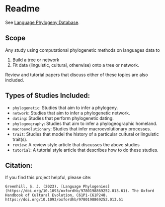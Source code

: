 # Readme

See [Language Phylogeny Database](https://simon.net.nz/phylogenies).

## Scope

Any study using computational phylogenetic methods on languages data to 

1. Build a tree or network
2. Fit data (linguistic, cultural, otherwise) onto a tree or network.

Review and tutorial papers that discuss either of these topics are also included.

## Types of Studies Included:

* `phylogenetic`: Studies that aim to infer a phylogeny.
* `network`: Studies that aim to infer a phylogenetic network.
* `dating`: Studies that perform phylogenetic dating.
* `phylogeography`: Studies that aim to infer a phylogeographic homeland.
* `macroevolutionary`: Studies that infer macroevolutionary processes.
* `trait`: Studies that model the history of a particular cultural or linguistic trait(s).
* `review`: A review style article that discusses the above studies
* `tutorial`: A tutorial style article that describes how to do these studies.


## Citation:

If you find this project helpful, please cite:

```
Greenhill, S. J. (2023). [Language Phylogenies](https://doi.org/10.1093/oxfordhb/9780198869252.013.61). The Oxford Handbook of Cultural Evolution, C61P1-C61P248. https://doi.org/10.1093/oxfordhb/9780198869252.013.61
```